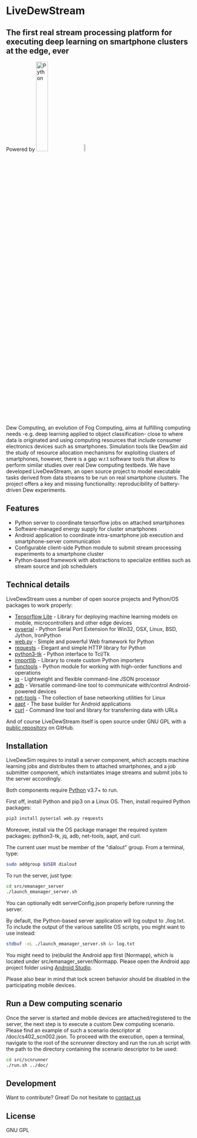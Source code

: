 # LiveDewStream
## The first real stream processing platform for executing deep learning on smartphone clusters at the edge, ever

Powered by [<img src="https://www.python.org/static/img/python-logo@2x.png" alt="Python" style="width:25%; height: 25%;" />](https://www.python.org) [<img src="https://upload.wikimedia.org/wikipedia/commons/thumb/6/64/Android_logo_2019_%28stacked%29.svg/1200px-Android_logo_2019_%28stacked%29.svg.png" alt="Android" style="height: 7%; width: 7%;" />](https://www.android.com)

Dew Computing, an evolution of Fog Computing, aims at fulfilling computing needs -e.g. deep learning applied to object classification- close to where data is originated and using computing resources that include consumer electronics devices such as smartphones. Simulation tools like DewSim aid the study of resource allocation mechanisms for exploiting clusters of smartphones, however, there is a gap w.r.t software tools that allow to perform similar studies over real Dew computing testbeds. We have developed LiveDewStream, an open source project to model executable tasks derived from data streams to be run on real smartphone clusters. The project offers a key and missing functionality: reproducibility of battery-driven Dew experiments.

## Features

- Python server to coordinate tensorflow jobs on attached smartphones
- Software-managed energy supply for cluster smartphones
- Android application to coordinate intra-smartphone job execution and smartphone-server communication
- Configurable client-side Python module to submit stream processing experiments to a smartphone cluster
- Python-based framework with abstractions to specialize entities such as stream source and job schedulers

## Technical details

LiveDewStream uses a number of open source projects and Python/OS packages to work properly:

- [Tensorflow Lite](https://www.tensorflow.org/lite) - Library for deploying machine learning models on mobile, microcontrollers and other edge devices
- [pyserial](https://pypi.org/project/pyserial/) - Python Serial Port Extension for Win32, OSX, Linux, BSD, Jython, IronPython
- [web.py](https://webpy.org/) - Simple and powerful Web framework for Python
- [requests](https://docs.python-requests.org) - Elegant and simple HTTP library for Python
- [python3-tk](https://docs.python.org/3/library/tkinter.html) - Python interface to Tcl/Tk
- [importlib](https://docs.python.org/3/library/importlib.html) - Library to create custom Python importers 
- [functools](https://docs.python.org/3/library/functools.html) - Python module for working with high-order functions and operations
- [jq](https://stedolan.github.io/jq/) - Lightweight and flexible command-line JSON processor
- [adb](https://developer.android.com/studio/command-line/adb) - Versatile command-line tool to communicate with/control Android-powered devices
- [net-tools](https://sourceforge.net/projects/net-tools/) - The collection of base networking utilities for Linux
- [aapt](https://developer.android.com/studio/command-line/aapt2) - The base builder for Android applications
- [curl](https://curl.se/) - Command line tool and library for transferring data with URLs

And of course LiveDewStream itself is open source under GNU GPL with a [public repository](http://github.com/matieber/livedewstream) on GitHub.

## Installation

LiveDewSim requires to install a server component, which accepts machine learning jobs and distributes them to attached smartphones, and a job submitter component, which instantiates image streams and submit jobs to the server accordingly.

Both components require [Python](https://www.python.org/) v3.7+ to run.

First off, install Python and pip3 on a Linux OS. Then, install required Python packages:

```sh
pip3 install pyserial web.py requests
```

Moreover, install via the OS package manager the required system packages: python3-tk, jq, adb, net-tools, aapt, and curl. 

The current user must be member of the "dialout" group. From a terminal, type:

```sh
sudo addgroup $USER dialout
```

To run the server, just type:

```sh
cd src/emanager_server
./launch_emanager_server.sh
```

You can optionally edit serverConfig.json properly before running the server.

By default, the Python-based server application will log output to ./log.txt. To include the output of the various satellite OS scripts, you might want to use instead: 

```sh
stdbuf -oL ./launch_emanager_server.sh &> log.txt
```

You might need to (re)build the Android app first (Normapp), which is located under src/emanager_server/Normapp. Please open the Android app project folder using [Android Studio](https://developer.android.com/studio).

Please also bear in mind that lock screen behavior should be disabled in the participating mobile devices.

## Run a Dew computing scenario

Once the server is started and mobile devices are attached/registered to the server, the next step is to execute a custom Dew computing scenario. Please find an example of such a scenario descriptor at /doc/cs402_scn002.json.
To proceed with the execution, open a terminal, navigate to the root of the scnrunner directory and run the run.sh script with the path to the directory containing the scenario descriptor to be used:

```sh
cd src/scnrunner
./run.sh ../doc/
```

## Development

Want to contribute? Great! Do not hesitate to [contact us](mailto:matias.hirsch@isistan.unicen.edu.ar)

## License

GNU GPL
